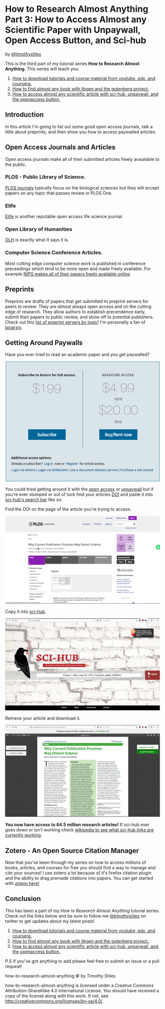 # How to Research Almost Anything Part 3: How to Access Almost any Scientific Paper with Unpaywall, Open Access Button, and Sci-hub

by [@timothystiles](https://twitter.com/TimothyStiles)

This is the third part of my tutorial series **How to Research Almost Anything**. This series will teach you:

1. [How to download tutorials and course material from youtube, edx, and coursera.](01-download-moocs.md)
2. [How to find almost any book with libgen and the gutenberg project.](02-find-almost-any-book.md)
3. [How to access almost any scientific article with sci-hub, unpaywall, and the openaccess button.](03-access-almost-any-scientific-paper.md)

## Introduction
In this article I'm going to list out some good open access journals, talk a little about preprints, and then show you how to access paywalled articles.

## Open Access Journals and Articles
Open access journals make all of their submitted articles freely avaialable to the public. 

### PLOS - Public Library of Science. 
[PLOS journals](https://www.plos.org/) typically focus on the biological sciences but they will accept papers on any topic that passes review in PLOS One.

### Elife
[Elife](https://elifesciences.org/) is another reputable open access life science journal.

### Open Library of Humanities
[OLH](https://www.openlibhums.org) is exactly what it says it is.


### Computer Science Conference Articles.
Most cutting edge computer science work is published in conference preceedings which tend to be more open and made freely available. For example [NIPS makes all of their papers freely available online](https://papers.nips.cc/paper/6606-wider-and-deeper-cheaper-and-faster-tensorized-lstms-for-sequence-learning).

## Preprints
Preprints are drafts of papers that get submitted to preprint servers for peers to review. They are almost always open access and on the cutting edge of research. They allow authors to establish precendence early, submit their papers to public review, and show off to potential publishers. Check out this [list of preprint servers by topic](https://researchpreprints.com/preprintlist/)! I'm personally a fan of [bioarxiv](https://www.biorxiv.org/).

## Getting Around Paywalls

Have you ever tried to read an academic paper and you get paywalled?

![Nature Paywall](resources/nature_paywall.png)

You could tried getting around it with the [open access](https://openaccessbutton.org/) or [unpaywall](https://unpaywall.org/) but if you're ever stumped or out of luck find your articles [DOI](https://en.wikipedia.org/wiki/Digital_object_identifier) and paste it into [sci-hub's search bar](http://sci-hub.tw/) like so:

Find the DOI on the page of the article you're trying to access.

![PLOS DOI](resources/plos-doi.png "hello")

Copy it into [sci-hub](http://sci-hub.tw/).

![SCI-HUB NO DOI](resources/sci-hub.png)

Retrieve your article and download it.

![article](resources/article.png)

**You now have access to 64.5 million research articles!** If sci-hub ever goes down or isn't working check [wikipedia to see what sci-hub links are currently working](https://en.wikipedia.org/wiki/Sci-Hub).

## Zotero - An Open Source Citation Manager

Now that you've been through my series on how to access millions of books, articles, and courses for free you should find a way to manage and cite your sources! I use zotero a lot because of it's firefox citation plugin and the ability to drag premade citations into papers. You can get started with [zotero here!](https://www.zotero.org/support/quick_start_guide)

## Conclusion
This has been a part of my *How to Research Almost Anything* tutorial series. Check out the links below and be sure to follow me [@timothystiles](https://twitter.com/TimothyStiles) on twitter to get updates about my latest posts!

1. [How to download tutorials and course material from youtube, edx, and coursera.](01-download-moocs.md)
2. [How to find almost any book with libgen and the gutenberg project.](02-find-almost-any-book.md)
3. [How to access almost any scientific article with sci-hub, unpaywall, and the openaccess button.](03-access-almost-any-scientific-paper.md)

P.S If you've got anything to add please feel free to submit an issue or a pull request!

how-to-research-almost-anything © by Timothy Stiles

how-to-research-almost-anything is licensed under a Creative Commons Attribution-ShareAlike 4.0 International License.
You should have received a copy of the license along with this work. If not, see http://creativecommons.org/licenses/by-sa/4.0/.